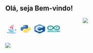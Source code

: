 ## Olá, seja Bem-vindo!
<div align="center">
  <img height="180em" src="https://github-readme-stats.vercel.app/api/top-langs/?username=davi-costa-barroso&layout=compact&langs_count=7&theme=dark"/>
</div>
<div>
  <img align="center" alt="Davi-Java" height="30" width="40" src="https://raw.githubusercontent.com/devicons/devicon/master/icons/java/java-original.svg">
   <img align="center" alt="Davi-Python" height="30" width="40" src="https://raw.githubusercontent.com/devicons/devicon/master/icons/python/python-original.svg">
  <img align="center" alt="Davi-C" height="30" width="40" src="https://raw.githubusercontent.com/devicons/devicon/master/icons/c/c-original.svg">
  <img align="center" alt="Davi-C" height="30" width="40" src="https://raw.githubusercontent.com/devicons/devicon/master/icons/arduino/arduino-original-wordmark.svg">
 </div>         
 
          
  
  ##
 
<div> 
  <a href="https://www.linkedin.com/in/davi-barroso-a9a46621b/" target="_blank"><img src="https://img.shields.io/badge/-LinkedIn-%230077B5?style=for-the-badge&logo=linkedin&logoColor=white" target="_blank"></a> 
  
</div>
